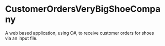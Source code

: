 # CustomerOrdersVeryBigShoeCompany
A web based application, using C#, to receive customer orders for shoes via an input file.
